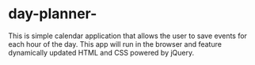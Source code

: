 # day-planner-
This is simple calendar application that allows the user to save events for each hour of the day. This app will run in the browser and feature dynamically updated HTML and CSS powered by jQuery.

